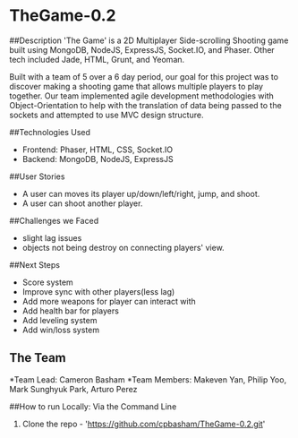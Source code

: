 # TheGame-0.2

##Description
'The Game' is a 2D Multiplayer Side-scrolling Shooting game built using MongoDB, NodeJS, ExpressJS, Socket.IO, and Phaser. Other tech included Jade, HTML, Grunt, and Yeoman.

Built with a team of 5 over a 6 day period, our goal for this project was to discover making a shooting game that allows multiple players to play together. Our team implemented agile development methodologies with Object-Orientation to help with the translation of data being passed to the sockets and attempted to use MVC design structure.


##Technologies Used
  * Frontend: Phaser, HTML, CSS, Socket.IO
  * Backend: MongoDB, NodeJS, ExpressJS


##User Stories
  * A user can moves its player up/down/left/right, jump, and shoot.
  * A user can shoot another player.

##Challenges we Faced
  * slight lag issues
  * objects not being destroy on connecting players' view.

##Next Steps
  * Score system
  * Improve sync with other players(less lag)
  * Add more weapons for player can interact with
  * Add health bar for players
  * Add leveling system
  * Add win/loss system
  
## The Team

*Team Lead: Cameron Basham
*Team Members: Makeven Yan, Philip Yoo, Mark Sunghyuk Park, Arturo Perez

##How to run Locally:
Via the Command Line
  1. Clone the repo - 'https://github.com/cpbasham/TheGame-0.2.git'
  
